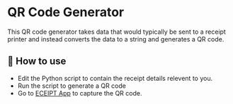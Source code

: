 # QR Code Generator

This QR code generator takes data that would typically be sent to a receipt printer and instead converts the data to a string and generates a QR code. 

## 📝 How to use

- Edit the Python script to contain the receipt details relevent to you. 
- Run the script to generate a QR code 
- Go to [ECEIPT App](https://github.com/calwinship/ECEIPT-App) to capture the QR code. 
